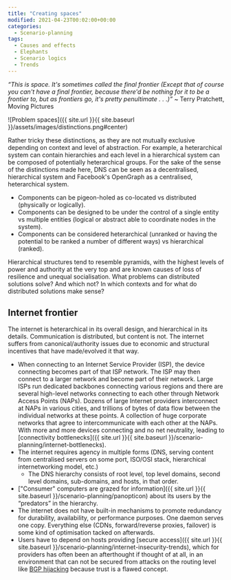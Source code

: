 ```yaml
---
title: "Creating spaces"
modified: 2021-04-23T00:02:00+00:00
categories:
  - Scenario-planning
tags:
  - Causes and effects
  - Elephants
  - Scenario logics
  - Trends
---
```

 _“This is space. It's sometimes called the final frontier (Except that of course you can't have a final frontier, because there'd be nothing for it to be a frontier to, but as frontiers go, it's pretty penultimate . . .)”_ ~ Terry Pratchett, Moving Pictures 

![Problem spaces]({{ site.url }}{{ site.baseurl }}/assets/images/distinctions.png#center)

Rather tricky these distinctions, as they are not mutually exclusive depending on context and level of abstraction. For example, a heterarchical system can contain hierarchies and each level in a hierarchical system can be composed of potentially heterarchical groups. For the sake of the sense of the distinctions made here, DNS can be seen as a decentralised, hierarchical system and Facebook's OpenGraph as a centralised, heterarchical system.

* Components can be pigeon-holed as co-located vs distributed (physically or logically).
* Components can be designed to be under the control of a single entity vs multiple entities (logical or abstract able to coordinate nodes in the system).
* Components can be considered heterarchical (unranked or having the potential to be ranked a number of different ways) vs hierarchical (ranked).

Hierarchical structures tend to resemble pyramids, with the highest levels of power and authority at the very top and are known causes of loss of resilience and unequal socialisation. What problems can distributed solutions solve? And which not? In which contexts and for what do distributed solutions make sense? 

## Internet frontier

The internet is heterarchical in its overall design, and hierarchical in its details. Communication is distributed, but content is not. The internet suffers from canonical/authority issues due to economic and structural incentives that have made/evolved it that way.

* When connecting to an Internet Service Provider (ISP), the device connecting becomes part of that ISP network. The ISP may then connect to a larger network and become part of their network. Large ISPs run dedicated backbones connecting various regions and there are several high-level networks connecting to each other through Network Access Points (NAPs). Dozens of large Internet providers interconnect at NAPs in various cities, and trillions of bytes of data flow between the individual networks at these points. A collection of huge corporate networks that agree to intercommunicate with each other at the NAPs. With more and more devices connecting and no net neutrality, leading to [connectivity bottlenecks]({{ site.url }}{{ site.baseurl }}/scenario-planning/internet-bottlenecks).
* The internet requires agency in multiple forms (DNS, serving content from centralised servers on some port, ISO/OSI stack, hierarchical internetworking model, etc.)
    * The DNS hierarchy consists of root level, top level domains, second level domains, sub-domains, and hosts, in that order.
* ["Consumer" computers are grazed for information]({{ site.url }}{{ site.baseurl }}/scenario-planning/panopticon) about its users by the “predators” in the hierarchy.
* The internet does not have built-in mechanisms to promote redundancy for durability, availability, or performance purposes. One daemon serves one copy. Everything else (CDNs, forward/reverse proxies, failover) is some kind of optimisation tacked on afterwards.
* Users have to depend on hosts providing [secure access]({{ site.url }}{{ site.baseurl }}/scenario-planning/internet-insecurity-trends), which for providers has often been an afterthought if thought of at all, in an environment that can not be secured from attacks on the routing level like [BGP hijacking](https://github.com/tymyrddin/orchard/blob/main/trees/network-attacks/Hijack-BGP.md) because trust is a flawed concept.



